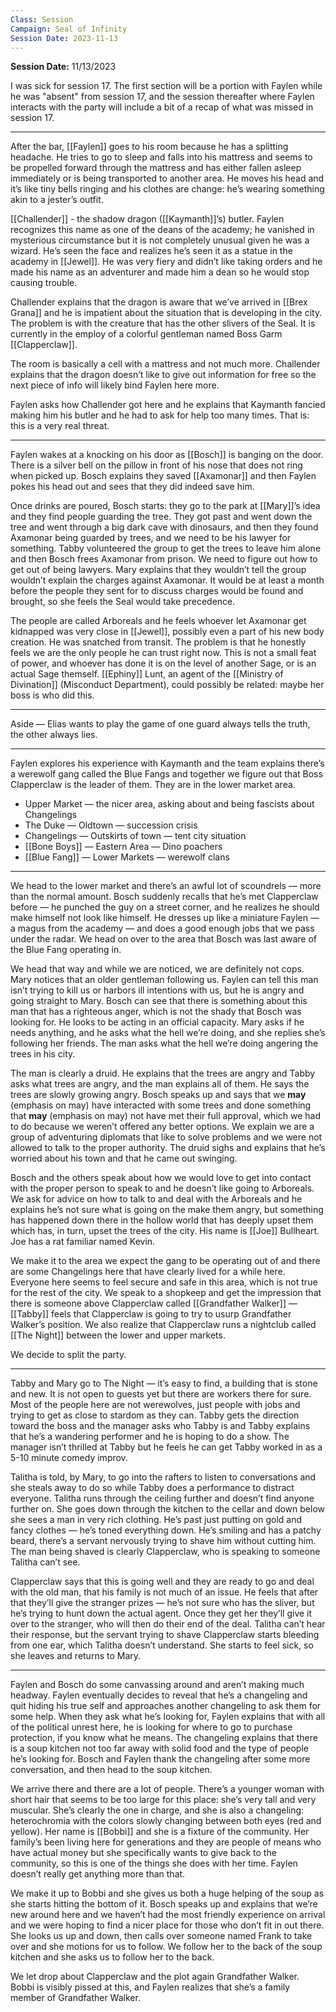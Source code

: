 ```yaml
---
Class: Session
Campaign: Seal of Infinity
Session Date: 2023-11-13
---
```

**Session Date:** 11/13/2023

I was sick for session 17. The first section will be a portion with Faylen while he was "absent" from session 17, and the session thereafter where Faylen interacts with the party will include a bit of a recap of what was missed in session 17.

---

After the bar, [[Faylen]] goes to his room because he has a splitting headache. He tries to go to sleep and falls into his mattress and seems to be propelled forward through the mattress and has either fallen asleep immediately or is being transported to another area. He moves his head and it’s like tiny bells ringing and his clothes are change: he’s wearing something akin to a jester’s outfit.

[[Challender]] - the shadow dragon ([[Kaymanth]]’s) butler. Faylen recognizes this name as one of the deans of the academy; he vanished in mysterious circumstance but it is not completely unusual given he was a wizard. He’s seen the face and realizes he’s seen it as a statue in the academy in [[Jewel]]. He was very fiery and didn’t like taking orders and he made his name as an adventurer and made him a dean so he would stop causing trouble.

Challender explains that the dragon is aware that we’ve arrived in [[Brex Grana]] and he is impatient about the situation that is developing in the city. The problem is with the creature that has the other slivers of the Seal. It is currently in the employ of a colorful gentleman named Boss Garm [[Clapperclaw]].

The room is basically a cell with a mattress and not much more. Challender explains that the dragon doesn’t like to give out information for free so the next piece of info will likely bind Faylen here more.

Faylen asks how Challender got here and he explains that Kaymanth fancied making him his butler and he had to ask for help too many times. That is: this is a very real threat.

---

Faylen wakes at a knocking on his door as [[Bosch]] is banging on the door. There is a silver bell on the pillow in front of his nose that does not ring when picked up. Bosch explains they saved [[Axamonar]] and then Faylen pokes his head out and sees that they did indeed save him.

Once drinks are poured, Bosch starts: they go to the park at [[Mary]]’s idea and they find people guarding the tree. They got past and went down the tree and went through a big dark cave with dinosaurs, and then they found Axamonar being guarded by trees, and we need to be his lawyer for something. Tabby volunteered the group to get the trees to leave him alone and then Bosch frees Axamonar from prison. We need to figure out how to get out of being lawyers. Mary explains that they wouldn’t tell the group wouldn’t explain the charges against Axamonar. It would be at least a month before the people they sent for to discuss charges would be found and brought, so she feels the Seal would take precedence.

The people are called Arboreals and he feels whoever let Axamonar get kidnapped was very close in [[Jewel]], possibly even a part of his new body creation. He was snatched from transit. The problem is that he honestly feels we are the only people he can trust right now. This is not a small feat of power, and whoever has done it is on the level of another Sage, or is an actual Sage themself. [[Ephiny]] Lunt, an agent of the [[Ministry of Divination]] (Misconduct Department), could possibly be related: maybe her boss is who did this.

---

Aside — Elias wants to play the game of one guard always tells the truth, the other always lies.

---

Faylen explores his experience with Kaymanth and the team explains there’s a werewolf gang called the Blue Fangs and together we figure out that Boss Clapperclaw is the leader of them. They are in the lower market area.

- Upper Market — the nicer area, asking about and being fascists about Changelings
- The Duke — Oldtown — succession crisis
- Changelings — Outskirts of town — tent city situation
- [[Bone Boys]] — Eastern Area — Dino poachers
- [[Blue Fang]] — Lower Markets — werewolf clans

---

We head to the lower market and there’s an awful lot of scoundrels — more than the normal amount. Bosch suddenly recalls that he’s met Clapperclaw before — he punched the guy on a street corner, and he realizes he should make himself not look like himself. He dresses up like a miniature Faylen — a magus from the academy — and does a good enough jobs that we pass under the radar. We head on over to the area that Bosch was last aware of the Blue Fang operating in.

We head that way and while we are noticed, we are definitely not cops. Mary notices that an older gentleman following us. Faylen can tell this man isn’t trying to kill us or harbors ill intentions with us, but he is angry and going straight to Mary. Bosch can see that there is something about this man that has a righteous anger, which is not the shady that Bosch was looking for. He looks to be acting in an official capacity. Mary asks if he needs anything, and he asks what the hell we’re doing, and she replies she’s following her friends. The man asks what the hell we’re doing angering the trees in his city.

The man is clearly a druid. He explains that the trees are angry and Tabby asks what trees are angry, and the man explains all of them. He says the trees are slowly growing angry. Bosch speaks up and says that we **may** (emphasis on may) have interacted with some trees and done something that **may** (emphasis on may) not have met their full approval, which we had to do because we weren’t offered any better options. We explain we are a group of adventuring diplomats that like to solve problems and we were not allowed to talk to the proper authority. The druid sighs and explains that he’s worried about his town and that he came out swinging.

Bosch and the others speak about how we would love to get into contact with the proper person to speak to and he doesn’t like going to Arboreals. We ask for advice on how to talk to and deal with the Arboreals and he explains he’s not sure what is going on the make them angry, but something has happened down there in the hollow world that has deeply upset them which has, in turn, upset the trees of the city. His name is [[Joe]] Bullheart. Joe has a rat familiar named Kevin.

We make it to the area we expect the gang to be operating out of and there are some Changelings here that have clearly lived for a while here. Everyone here seems to feel secure and safe in this area, which is not true for the rest of the city. We speak to a shopkeep and get the impression that there is someone above Clapperclaw called [[Grandfather Walker]] — [[Tabby]] feels that Clapperclaw is going to try to usurp Grandfather Walker’s position. We also realize that Clapperclaw runs a nightclub called [[The Night]] between the lower and upper markets.

We decide to split the party.

---

Tabby and Mary go to The Night — it’s easy to find, a building that is stone and new. It is not open to guests yet but there are workers there for sure. Most of the people here are not werewolves, just people with jobs and trying to get as close to stardom as they can. Tabby gets the direction toward the boss and the manager asks who Tabby is and Tabby explains that he’s a wandering performer and he is hoping to do a show. The manager isn’t thrilled at Tabby but he feels he can get Tabby worked in as a 5-10 minute comedy improv.

Talitha is told, by Mary, to go into the rafters to listen to conversations and she steals away to do so while Tabby does a performance to distract everyone. Talitha runs through the ceiling further and doesn’t find anyone further on. She goes down through the kitchen to the cellar and down below she sees a man in very rich clothing. He’s past just putting on gold and fancy clothes — he’s toned everything down. He’s smiling and has a patchy beard, there’s a servant nervously trying to shave him without cutting him. The man being shaved is clearly Clapperclaw, who is speaking to someone Talitha can’t see.

Clapperclaw says that this is going well and they are ready to go and deal with the old man, that his family is not much of an issue. He feels that after that they’ll give the stranger prizes — he’s not sure who has the sliver, but he’s trying to hunt down the actual agent. Once they get her they’ll give it over to the stranger, who will then do their end of the deal. Talitha can’t hear their response, but the servant trying to shave Clapperclaw starts bleeding from one ear, which Talitha doesn’t understand. She starts to feel sick, so she leaves and returns to Mary.

---

Faylen and Bosch do some canvassing around and aren’t making much headway. Faylen eventually decides to reveal that he’s a changeling and quit hiding his true self and approaches another changeling to ask them for some help. When they ask what he’s looking for, Faylen explains that with all of the political unrest here, he is looking for where to go to purchase protection, if you know what he means. The changeling explains that there is a soup kitchen not too far away with solid food and the type of people he’s looking for. Bosch and Faylen thank the changeling after some more conversation, and then head to the soup kitchen.

We arrive there and there are a lot of people. There’s a younger woman with short hair that seems to be too large for this place: she’s very tall and very muscular. She’s clearly the one in charge, and she is also a changeling: heterochromia with the colors slowly changing between both eyes (red and yellow). Her name is [[Bobbi]] and she is a fixture of the community. Her family’s been living here for generations and they are people of means who have actual money but she specifically wants to give back to the community, so this is one of the things she does with her time. Faylen doesn’t really get anything more than that.

We make it up to Bobbi and she gives us both a huge helping of the soup as she starts hitting the bottom of it. Bosch speaks up and explains that we’re new around here and we haven’t had the most friendly experience on arrival and we were hoping to find a nicer place for those who don’t fit in out there. She looks us up and down, then calls over someone named Frank to take over and she motions for us to follow. We follow her to the back of the soup kitchen and she asks us to follow her to the back.

We let drop about Clapperclaw and the plot again Grandfather Walker. Bobbi is visibly pissed at this, and Faylen realizes that she’s a family member of Grandfather Walker.